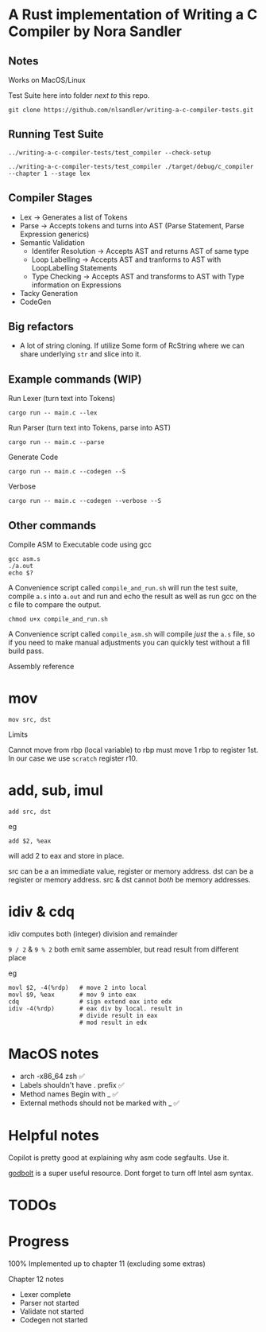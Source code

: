 # A Rust implementation of Writing a C Compiler by Nora Sandler

## Notes

Works on MacOS/Linux

Test Suite here into folder _next to_ this repo. 

`git clone https://github.com/nlsandler/writing-a-c-compiler-tests.git`

## Running Test Suite

`../writing-a-c-compiler-tests/test_compiler --check-setup`

`../writing-a-c-compiler-tests/test_compiler ./target/debug/c_compiler --chapter 1 --stage lex`

## Compiler Stages

* Lex -> Generates a list of Tokens
* Parse -> Accepts tokens and turns into AST (Parse Statement, Parse Expression generics)
* Semantic Validation
    * Identifer Resolution -> Accepts AST and returns AST of same type
    * Loop Labelling -> Accepts AST and tranforms to AST with LoopLabelling Statements
    * Type Checking -> Accepts AST and transforms to AST with Type information on Expressions
* Tacky Generation
* CodeGen

## Big refactors

* A lot of string cloning. If utilize Some form of RcString where we can share underlying `str` and slice into it.

## Example commands (WIP)

Run Lexer (turn text into Tokens)

`cargo run -- main.c --lex `

Run Parser (turn text into Tokens, parse into AST)

`cargo run -- main.c --parse`

Generate Code

`cargo run -- main.c --codegen --S`

Verbose 

`cargo run -- main.c --codegen --verbose --S`

## Other commands

Compile ASM to Executable code using gcc

```
gcc asm.s
./a.out
echo $?
```

A Convenience script called `compile_and_run.sh` will run the test suite, compile `a.s` into `a.out` and run and echo the result as well as run gcc on the c file to compare the output. 

`chmod u+x compile_and_run.sh`

A Convenience script called `compile_asm.sh` will compile _just_ the `a.s` file, so if you need to make manual adjustments you can quickly test without a fill build pass. 

Assembly reference

# mov

`mov src, dst`

Limits

Cannot move from rbp (local variable) to rbp must move 1 rbp to register 1st. In our case we use `scratch` register r10.


# add, sub, imul

`add src, dst`

eg 

`add $2, %eax`

will add 2 to eax and store in place. 

src can be a an immediate value, register or memory address. 
dst can be a register or memory address. 
src & dst cannot _both_ be memory addresses. 

# idiv & cdq

idiv computes both (integer) division and remainder

`9 / 2` & `9 % 2` both emit same assembler, but read result from different place

eg

```
movl $2, -4(%rdp)   # move 2 into local
movl $9, %eax       # mov 9 into eax
cdq                 # sign extend eax into edx
idiv -4(%rdp)       # eax div by local. result in 
                    # divide result in eax
                    # mod result in edx
```


# MacOS notes

* arch -x86_64 zsh ✅
* Labels shouldn't have . prefix ✅
* Method names Begin with _ ✅
* External methods should not be marked with _ ✅

# Helpful notes

Copilot is pretty good at explaining why asm code segfaults. Use it. 

[godbolt](https://godbolt.org/) is a super useful resource. Dont forget to turn off Intel asm syntax.


# TODOs


# Progress

100% Implemented up to chapter 11 (excluding some extras)

Chapter 12 notes

* Lexer complete
* Parser not started
* Validate not started
* Codegen not started 
